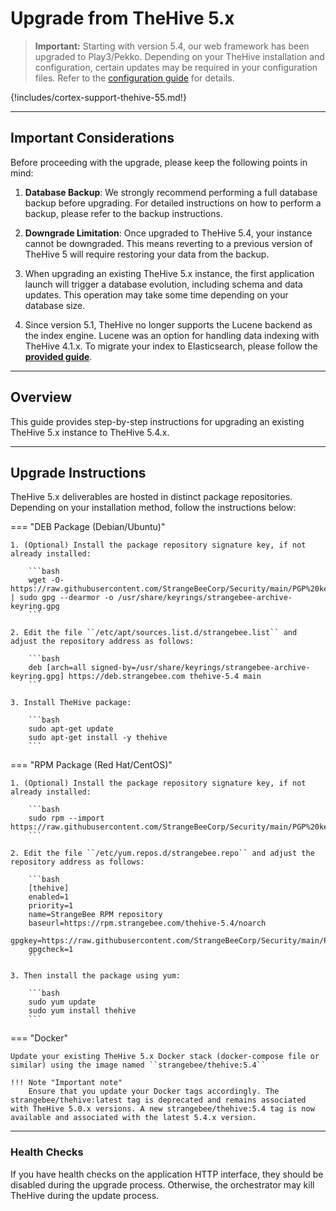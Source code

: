 # Upgrade from TheHive 5.x

> **Important:** Starting with version 5.4, our web framework has been upgraded to Play3/Pekko. Depending on your TheHive installation and configuration, certain updates may be required in your configuration files. Refer to the [configuration guide](../configuration/pekko.md) for details.

{!includes/cortex-support-thehive-55.md!}

---

## Important Considerations

Before proceeding with the upgrade, please keep the following points in mind:

1. **Database Backup**: We strongly recommend performing a full database backup before upgrading. For detailed instructions on how to perform a backup, please refer to the backup instructions.

2. **Downgrade Limitation**: Once upgraded to TheHive 5.4, your instance cannot be downgraded. This means reverting to a previous version of TheHive 5 will require restoring your data from the backup.

3. When upgrading an existing TheHive 5.x instance, the first application launch will trigger a database evolution, including schema and data updates. This operation may take some time depending on your database size.

4. Since version 5.1, TheHive no longer supports the Lucene backend as the index engine. Lucene was an option for handling data indexing with TheHive 4.1.x. To migrate your index to Elasticsearch, please follow the [**provided guide**](../operations/change-index.md).

---

## Overview

This guide provides step-by-step instructions for upgrading an existing TheHive 5.x instance to TheHive 5.4.x.

---

## Upgrade Instructions

TheHive 5.x deliverables are hosted in distinct package repositories. Depending on your installation method, follow the instructions below:


=== "DEB Package (Debian/Ubuntu)"

    1. (Optional) Install the package repository signature key, if not already installed:

        ```bash
        wget -O- https://raw.githubusercontent.com/StrangeBeeCorp/Security/main/PGP%20keys/packages.key | sudo gpg --dearmor -o /usr/share/keyrings/strangebee-archive-keyring.gpg
        ```

    2. Edit the file ``/etc/apt/sources.list.d/strangebee.list`` and adjust the repository address as follows:

        ```bash
        deb [arch=all signed-by=/usr/share/keyrings/strangebee-archive-keyring.gpg] https://deb.strangebee.com thehive-5.4 main
        ``` 

    3. Install TheHive package:

        ```bash
        sudo apt-get update
        sudo apt-get install -y thehive 
        ``` 

=== "RPM Package (Red Hat/CentOS)"

    1. (Optional) Install the package repository signature key, if not already installed:

        ```bash
        sudo rpm --import https://raw.githubusercontent.com/StrangeBeeCorp/Security/main/PGP%20keys/packages.key
        ```

    2. Edit the file ``/etc/yum.repos.d/strangebee.repo`` and adjust the repository address as follows:

        ```bash
        [thehive]
        enabled=1
        priority=1
        name=StrangeBee RPM repository
        baseurl=https://rpm.strangebee.com/thehive-5.4/noarch
        gpgkey=https://raw.githubusercontent.com/StrangeBeeCorp/Security/main/PGP%20keys/packages.key
        gpgcheck=1
        ``` 

    3. Then install the package using yum:

        ```bash
        sudo yum update
        sudo yum install thehive 
        ``` 

=== "Docker"

    Update your existing TheHive 5.x Docker stack (docker-compose file or similar) using the image named ``strangebee/thehive:5.4``

    !!! Note "Important note"
        Ensure that you update your Docker tags accordingly. The strangebee/thehive:latest tag is deprecated and remains associated with TheHive 5.0.x versions. A new strangebee/thehive:5.4 tag is now available and associated with the latest 5.4.x version.

---

### Health Checks

If you have health checks on the application HTTP interface, they should be disabled during the upgrade process. Otherwise, the orchestrator may kill TheHive during the update process.

&nbsp;